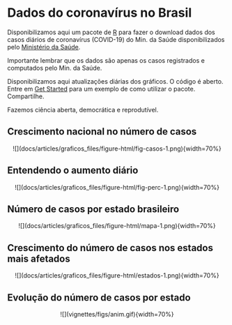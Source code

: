 # Dados do coronavírus no Brasil 

Disponibilizamos aqui um pacote de [R](https://www.r-project.org/) para fazer o download dados dos casos diários de coronavírus (COVID-19) do Min. da Saúde disponibilizados pelo [Ministério da Saúde](http://plataforma.saude.gov.br/novocoronavirus/#COVID-19-brazil). 


Importante lembrar que os dados são apenas os casos registrados e computados pelo Min. da Saúde. 

Disponibilizamos aqui atualizações diárias dos gráficos. O código é aberto. Entre em [Get Started](https://liibre.github.io/coronabr/articles/coronabr.html) para um exemplo de como utilizar o pacote. Compartilhe. 

Fazemos ciência aberta, democrática e reprodutível. 

## Crescimento nacional no número de casos

<center>
![](docs/articles/graficos_files/figure-html/fig-casos-1.png){width=70%}
</center>

## Entendendo o aumento diário

<center>
![](docs/articles/graficos_files/figure-html/fig-perc-1.png){width=70%}
</center>

## Número de casos por estado brasileiro

<center>
![](docs/articles/graficos_files/figure-html/mapa-1.png){width=70%}
</center>

## Crescimento do número de casos nos estados mais afetados

<center>
![](docs/articles/graficos_files/figure-html/estados-1.png){width=70%}
</center>

## Evolução do número de casos por estado

<center>
![](vignettes/figs/anim.gif){width=70%}
</center>
